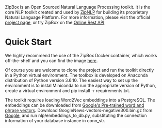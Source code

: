 ZipBox is an Open Sourced Natural Language Processing toolkit. It is the core NLP toolkit created and used by [ZipNLP](https://zipnlp.com) for building its proprietary Natural Language Platform. 
For more information, please visit the official [project page](https://eugenelin89.github.io/zipbox/), or try ZipBox on the [Online Rest API](https://box.zipnlp.com)

# Quick Start
We highly recommend the use of the ZipBox Docker container, which works off-the-shelf and you can find the image [here](https://hub.docker.com/r/eugenelin89/zipbox_image).

Of course you are welcome to clone the project and run the toolkit directly in a Python virtual environment. The toolbox is developed on Anaconda distribution of Python version 3.6.10. The easiest way to set up the environment is to instal Miniconda to run the appropriate version of Python, create a virtual environment and pip install -r requirements.txt.

The toolkit requires loading Word2Vec embeddings into a PostgreSQL. The embeddings can be downloaded from [Google's Pre-trained word and phrase vectors](https://code.google.com/archive/p/word2vec/). Download GoogleNews-vectors-negative300.bin.gz from [Google](https://code.google.com/archive/p/word2vec/), and run nlp/embeddings_to_db.py, substituting the connection information of your database instance in conn_str.

